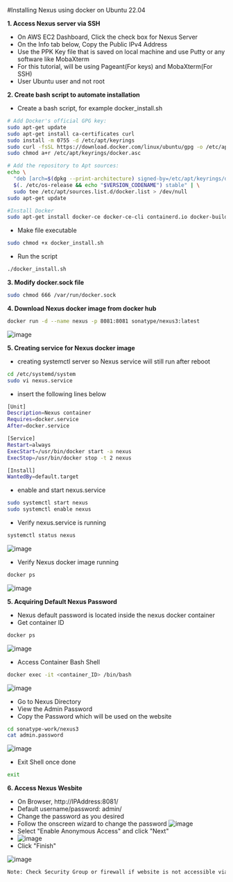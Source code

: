 #Installing Nexus using docker on Ubuntu 22.04

**1. Access Nexus server via SSH**
  - On AWS EC2 Dashboard, Click the check box for Nexus Server
  - On the Info tab below, Copy the Public IPv4 Address
  - Use the PPK Key file that is saved on local machine and use Putty or any software like MobaXterm
  - For this tutorial, will be using Pageant(For keys) and MobaXterm(For SSH)
  - User Ubuntu user and not root

**2. Create bash script to automate installation**
  - Create a bash script, for example docker_install.sh
```bash
# Add Docker's official GPG key:
sudo apt-get update
sudo apt-get install ca-certificates curl
sudo install -m 0755 -d /etc/apt/keyrings
sudo curl -fsSL https://download.docker.com/linux/ubuntu/gpg -o /etc/apt/keyrings/docker.asc
sudo chmod a+r /etc/apt/keyrings/docker.asc

# Add the repository to Apt sources:
echo \
  "deb [arch=$(dpkg --print-architecture) signed-by=/etc/apt/keyrings/docker.asc] https://download.docker.com/linux/ubuntu \
  $(. /etc/os-release && echo "$VERSION_CODENAME") stable" | \
  sudo tee /etc/apt/sources.list.d/docker.list > /dev/null
sudo apt-get update

#Install Docker
sudo apt-get install docker-ce docker-ce-cli containerd.io docker-buildx-plugin docker-compose-plugin
```
  - Make file executable
```bash
sudo chmod +x docker_install.sh
```
  - Run the script
```bash
./docker_install.sh
```
**3. Modify docker.sock file**
```bash
sudo chmod 666 /var/run/docker.sock
```

**4. Download Nexus docker image from docker hub**
```bash
docker run -d --name nexus -p 8081:8081 sonatype/nexus3:latest
```
  ![image](https://github.com/JRTugs/DevOps-CI-CD-on-AWS-EC2-instance/assets/29426766/c0566e8b-dba3-46f7-ba55-44c766b8a41c)

**5. Creating service for Nexus docker image**
  - creating systemctl server so Nexus service will still run after reboot
```bash
cd /etc/systemd/system
sudo vi nexus.service
```
  - insert the following lines below
```bash
[Unit]
Description=Nexus container
Requires=docker.service
After=docker.service

[Service]
Restart=always
ExecStart=/usr/bin/docker start -a nexus
ExecStop=/usr/bin/docker stop -t 2 nexus

[Install]
WantedBy=default.target
```
  - enable and start nexus.service
```bash
sudo systemctl start nexus
sudo systemctl enable nexus
```
  - Verify nexus.service is running
```bash
systemctl status nexus
```
  ![image](https://github.com/JRTugs/DevOps-CI-CD-on-AWS-EC2-instance/assets/29426766/fba5ff10-3310-48f8-a6fb-4640aa2b19f6)
  - Verify Nexus docker image running
```bash
docker ps
```
  ![image](https://github.com/JRTugs/DevOps-CI-CD-on-AWS-EC2-instance/assets/29426766/d452e4df-8a42-4013-afa9-7451991fb108)

**5. Acquiring Default Nexus Password**
  - Nexus default password is located inside the nexus docker container
  - Get container ID
```bash
docker ps
```
  ![image](https://github.com/JRTugs/DevOps-CI-CD-on-AWS-EC2-instance/assets/29426766/77a9d84e-2a98-4f6b-8b11-431ac2e0ff9b)

  - Access Container Bash Shell
```bash
docker exec -it <container_ID> /bin/bash
```
  ![image](https://github.com/JRTugs/DevOps-CI-CD-on-AWS-EC2-instance/assets/29426766/6fdd1d51-7012-4183-9b30-18ed2cca8443)

  - Go to Nexus Directory
  - View the Admin Password
  - Copy the Password which will be used on the website
```bash
cd sonatype-work/nexus3
cat admin.password
```
  ![image](https://github.com/JRTugs/DevOps-CI-CD-on-AWS-EC2-instance/assets/29426766/d64fc601-dc83-4be2-8272-0763bf356dce)
  - Exit Shell once done
```bash
exit
```
**6. Access Nexus Wesbite**
  - On Browser, http://IPAddress:8081/
  - Default username/password: admin/<password from container>
  - Change the password as you desired
  - Follow the onscreen wizard to change the password
    ![image](https://github.com/JRTugs/DevOps-CI-CD-on-AWS-EC2-instance/assets/29426766/a2cd914e-2e4b-489c-875f-17e98a7dfa71)
  - Select "Enable Anonymous Access" and click "Next"
  - ![image](https://github.com/JRTugs/DevOps-CI-CD-on-AWS-EC2-instance/assets/29426766/671f33aa-b6fa-4b7b-8c1d-9a159f8035d1)
  - Click "Finish"

![image](https://github.com/JRTugs/DevOps-CI-CD-on-AWS-EC2-instance/assets/29426766/982664cd-6c1d-4c97-b82a-657dcc9c3f7f)

```bash
Note: Check Security Group or firewall if website is not accessible via http://IP:PORT. 
```
  




